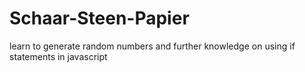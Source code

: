 # Schaar-Steen-Papier
learn to generate random numbers and further knowledge on using if statements in javascript
